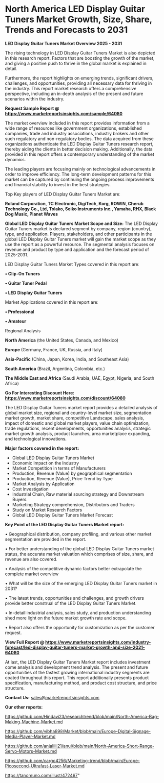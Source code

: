 # North America LED Display Guitar Tuners Market Growth, Size, Share, Trends and Forecasts to 2031

<Strong> LED Display Guitar Tuners Market Overview 2025 - 2031</strong>

The rising technology in LED Display Guitar Tuners Market is also depicted in this research report. Factors that are boosting the growth of the market, and giving a positive push to thrive in the global market is explained in detail.

Furthermore, the report highlights on emerging trends, significant drivers, challenges, and opportunities, providing all necessary data for thriving in the industry. This report market research offers a comprehensive perspective, including an in-depth analysis of the present and future scenarios within the industry.

<strong>Request Sample Report @ <a href=https://www.marketreportsinsights.com/sample/64080>https://www.marketreportsinsights.com/sample/64080</a></strong>

The market overview included in this report provides information from a wide range of resources like government organizations, established companies, trade and industry associations, industry brokers and other such regulatory and non-regulatory bodies. The data acquired from these organizations authenticate the LED Display Guitar Tuners research report, thereby aiding the clients in better decision making. Additionally, the data provided in this report offers a contemporary understanding of the market dynamics.

The leading players are focusing mainly on technological advancements in order to improve efficiency. The long-term development patterns for this market can be captured by continuing the ongoing process improvements and financial stability to invest in the best strategies.

Top Key players of LED Display Guitar Tuners Market are:

<strong>Roland Corporation, TC Electronic, DigiTech, Korg, ROWIN, Cherub Technology Co., Ltd, Tolako, Seiko Instruments Inc., Yamaha, RHX, Black Dog Music, Planet Waves</strong>

<strong><b>Global LED Display Guitar Tuners Market Scope and Size:</b></strong>
The LED Display Guitar Tuners market is declared segment by company, region (country), type, and application. Players, stakeholders, and other participants in the global LED Display Guitar Tuners market will gain the market scope as they use the report as a powerful resource. The segmental analysis focuses on revenue and product by type and application and the forecast period of 2025-2031.

LED Display Guitar Tuners Market Types covered in this report are:

<strong>• Clip-On Tuners

• Guitar Tuner Pedal

• LED Display Guitar Tuners</strong>

Market Applications covered in this report are:

<strong>• Professional

• Amateur</strong> 

Regional Analysis

<strong>North America</strong> (the United States, Canada, and Mexico)

<strong>Europe</strong> (Germany, France, UK, Russia, and Italy)

<strong>Asia-Pacific</strong> (China, Japan, Korea, India, and Southeast Asia)

<strong>South America</strong> (Brazil, Argentina, Colombia, etc.)

<strong>The Middle East and Africa</strong> (Saudi Arabia, UAE, Egypt, Nigeria, and South Africa)

<strong>Go For Interesting Discount Here: <a href=https://www.marketreportsinsights.com/discount/64080>https://www.marketreportsinsights.com/discount/64080</a></strong>

The LED Display Guitar Tuners market report provides a detailed analysis of global market size, regional and country-level market size, segmentation market growth, market share, competitive Landscape, sales analysis, impact of domestic and global market players, value chain optimization, trade regulations, recent developments, opportunities analysis, strategic market growth analysis, product launches, area marketplace expanding, and technological innovations.

<strong><b>Major factors covered in the report:</b></strong>
<ul>
  <li>Global LED Display Guitar Tuners Market </li>
  <li>Economic Impact on the Industry</li>
  <li>Market Competition in terms of Manufacturers</li>
  <li>Production, Revenue (Value) by geographical segmentation</li>
  <li>Production, Revenue (Value), Price Trend by Type</li>
  <li>Market Analysis by Application</li>
  <li>Cost Investigation</li>
  <li>Industrial Chain, Raw material sourcing strategy and Downstream Buyers</li>
  <li>Marketing Strategy comprehension, Distributors and Traders</li>
  <li>Study on Market Research Factors</li>
  <li>Global LED Display Guitar Tuners Market Forecast</li>
</ul>

<strong><b>Key Point of the LED Display Guitar Tuners Market report:</b></strong>

• Geographical distribution, company profiling, and various other market segmentation are provided in the report.

• For better understanding of the global LED Display Guitar Tuners market status, the accurate market valuation which comprises of size, share, and revenue are also covered.

• Analysis of the competitive dynamic factors better extrapolate the complete market overview

• What will be the size of the emerging LED Display Guitar Tuners market in 2031?

• The latest trends, opportunities and challenges, and growth drivers provide better construal of the LED Display Guitar Tuners Market.

• In-detail industrial analysis, sales study, and production understanding shed more light on the future market growth rate and scope.

• Report also offers the opportunity for customization as per the customer request.

<strong><b>View Full Report @ <a href=https://www.marketreportsinsights.com/industry-forecast/led-display-guitar-tuners-market-growth-and-size-2021-64080>https://www.marketreportsinsights.com/industry-forecast/led-display-guitar-tuners-market-growth-and-size-2021-64080</a></b></strong>


At last, the LED Display Guitar Tuners Market report includes investment come analysis and development trend analysis. The present and future opportunities of the fastest growing international industry segments are coated throughout this report. This report additionally presents product specification, manufacturing method, and product cost structure, and price structure.

<strong>Contact Us:</strong>
sales@marketreportsinsights.com

<strong>Our other reports:</strong>

<a href=https://github.com/Hindavi23/researchtrend/blob/main/North-America-Bag-Making-Machine-Market.md>https://github.com/Hindavi23/researchtrend/blob/main/North-America-Bag-Making-Machine-Market.md</a>

<a href=https://github.com/vibha898/Market/blob/main/Europe-Digital-Signage-Media-Player-Market.md>https://github.com/vibha898/Market/blob/main/Europe-Digital-Signage-Media-Player-Market.md</a>

<a href=https://github.com/anjaliiii21/anui/blob/main/North-America-Short-Range-Servo-Motors-Market.md>https://github.com/anjaliiii21/anui/blob/main/North-America-Short-Range-Servo-Motors-Market.md</a>

<a href=https://github.com/cargo4256/Marketing-trend/blob/main/Europe-Picosecond-Ultrafast-Laser-Market.md>https://github.com/cargo4256/Marketing-trend/blob/main/Europe-Picosecond-Ultrafast-Laser-Market.md</a>

<a href=https://tanomuno.com/illust/472497>https://tanomuno.com/illust/472497</a>"
